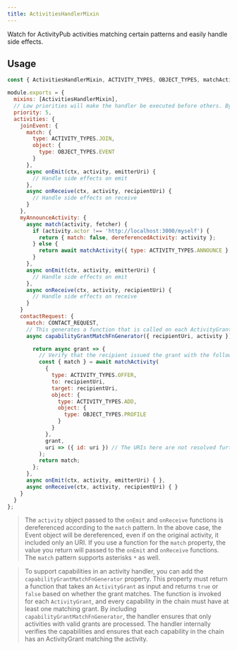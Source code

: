 ```yaml
---
title: ActivitiesHandlerMixin
---
```


Watch for ActivityPub activities matching certain patterns and easily handle side effects.

## Usage

```js
const { ActivitiesHandlerMixin, ACTIVITY_TYPES, OBJECT_TYPES, matchActivity } = require('@semapps/activitypub');

module.exports = {
  mixins: [ActivitiesHandlerMixin],
  // Low priorities will make the handler be executed before others. By default `10`.
  priority: 5,
  activities: {
    joinEvent: {
      match: {
        type: ACTIVITY_TYPES.JOIN,
        object: {
          type: OBJECT_TYPES.EVENT
        }
      },
      async onEmit(ctx, activity, emitterUri) {
        // Handle side effects on emit
      },
      async onReceive(ctx, activity, recipientUri) {
        // Handle side effects on receive
      }
    },
    myAnnounceActivity: {
      async match(activity, fetcher) {
        if (activity.actor !== 'http://localhost:3000/myself') {
          return { match: false, dereferencedActivity: activity };
        } else {
          return await matchActivity({ type: ACTIVITY_TYPES.ANNOUNCE }, activity, fetcher);
        }
      },
      async onEmit(ctx, activity, emitterUri) {
        // Handle side effects on emit
      },
      async onReceive(ctx, activity, recipientUri) {
        // Handle side effects on receive
      }
    }
    contactRequest: {
      match: CONTACT_REQUEST,
      // This generates a function that is called on each ActivityGrant of the activity's capability.
      async capabilityGrantMatchFnGenerator({ recipientUri, activity }) {

        return async grant => {
          // Verify that the recipient issued the grant with the following structure.
          const { match } = await matchActivity(
            {
              type: ACTIVITY_TYPES.OFFER,
              to: recipientUri,
              target: recipientUri,
              object: {
                type: ACTIVITY_TYPES.ADD,
                object: {
                  type: OBJECT_TYPES.PROFILE
                }
              }
            },
            grant,
            uri => ({ id: uri }) // The URIs here are not resolved further.
          );
          return match;
        };
      },
      async onEmit(ctx, activity, emitterUri) { },
      async onReceive(ctx, activity, recipientUri) { }
    }
  }
};
```

> The `activity` object passed to the `onEmit` and `onReceive` functions is dereferenced according to the `match` pattern. In the above case, the Event object will be dereferenced, even if on the original activity, it included only an URI. If you use a function for the `match` property, the value you return will passed to the `onEmit` and `onReceive` functions. The `match` pattern supports asterisks `*` as well.

> To support capabilities in an activity handler, you can add the `capabilityGrantMatchFnGenerator` property. This property must return a function that takes an `ActivityGrant` as input and returns `true` or `false` based on whether the grant matches. The function is invoked for each `ActivityGrant`, and every capability in the chain must have at least one matching grant. By including `capabilityGrantMatchFnGenerator`, the handler ensures that only activities with valid grants are processed. The handler internally verifies the capabilities and ensures that each capability in the chain has an ActivityGrant matching the activity.
